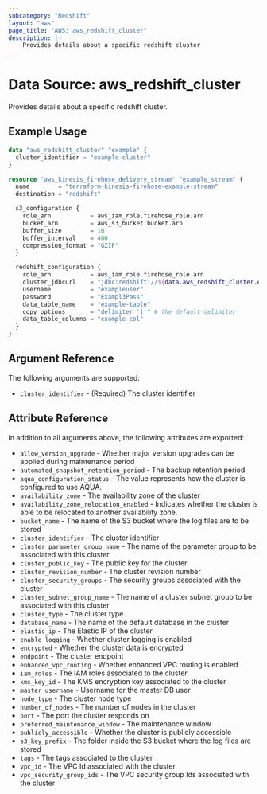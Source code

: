 ```yaml
---
subcategory: "Redshift"
layout: "aws"
page_title: "AWS: aws_redshift_cluster"
description: |-
    Provides details about a specific redshift cluster
---
```


# Data Source: aws_redshift_cluster

Provides details about a specific redshift cluster.

## Example Usage

```terraform
data "aws_redshift_cluster" "example" {
  cluster_identifier = "example-cluster"
}

resource "aws_kinesis_firehose_delivery_stream" "example_stream" {
  name        = "terraform-kinesis-firehose-example-stream"
  destination = "redshift"

  s3_configuration {
    role_arn           = aws_iam_role.firehose_role.arn
    bucket_arn         = aws_s3_bucket.bucket.arn
    buffer_size        = 10
    buffer_interval    = 400
    compression_format = "GZIP"
  }

  redshift_configuration {
    role_arn           = aws_iam_role.firehose_role.arn
    cluster_jdbcurl    = "jdbc:redshift://${data.aws_redshift_cluster.example.endpoint}/${data.aws_redshift_cluster.example.database_name}"
    username           = "exampleuser"
    password           = "Exampl3Pass"
    data_table_name    = "example-table"
    copy_options       = "delimiter '|'" # the default delimiter
    data_table_columns = "example-col"
  }
}
```

## Argument Reference

The following arguments are supported:

* `cluster_identifier` - (Required) The cluster identifier

## Attribute Reference

In addition to all arguments above, the following attributes are exported:

* `allow_version_upgrade` - Whether major version upgrades can be applied during maintenance period
* `automated_snapshot_retention_period` - The backup retention period
* `aqua_configuration_status` - The value represents how the cluster is configured to use AQUA.
* `availability_zone` - The availability zone of the cluster
* `availability_zone_relocation_enabled` - Indicates whether the cluster is able to be relocated to another availability zone.
* `bucket_name` - The name of the S3 bucket where the log files are to be stored
* `cluster_identifier` - The cluster identifier
* `cluster_parameter_group_name` - The name of the parameter group to be associated with this cluster
* `cluster_public_key` - The public key for the cluster
* `cluster_revision_number` - The cluster revision number
* `cluster_security_groups` - The security groups associated with the cluster
* `cluster_subnet_group_name` - The name of a cluster subnet group to be associated with this cluster
* `cluster_type` - The cluster type
* `database_name` - The name of the default database in the cluster
* `elastic_ip` - The Elastic IP of the cluster
* `enable_logging` - Whether cluster logging is enabled
* `encrypted` - Whether the cluster data is encrypted
* `endpoint` - The cluster endpoint
* `enhanced_vpc_routing` - Whether enhanced VPC routing is enabled
* `iam_roles` - The IAM roles associated to the cluster
* `kms_key_id` - The KMS encryption key associated to the cluster
* `master_username` - Username for the master DB user
* `node_type` - The cluster node type
* `number_of_nodes` - The number of nodes in the cluster
* `port` - The port the cluster responds on
* `preferred_maintenance_window` - The maintenance window
* `publicly_accessible` - Whether the cluster is publicly accessible
* `s3_key_prefix` - The folder inside the S3 bucket where the log files are stored
* `tags` - The tags associated to the cluster
* `vpc_id` - The VPC Id associated with the cluster
* `vpc_security_group_ids` - The VPC security group Ids associated with the cluster
